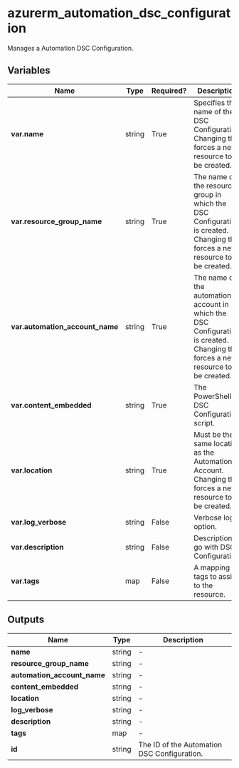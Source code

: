 # azurerm_automation_dsc_configuration

Manages a Automation DSC Configuration.

## Variables

| Name | Type | Required? |  Description |
| ---- | ---- | --------- |  ----------- |
| **var.name** | string | True | Specifies the name of the DSC Configuration. Changing this forces a new resource to be created. | 
| **var.resource_group_name** | string | True | The name of the resource group in which the DSC Configuration is created. Changing this forces a new resource to be created. | 
| **var.automation_account_name** | string | True | The name of the automation account in which the DSC Configuration is created. Changing this forces a new resource to be created. | 
| **var.content_embedded** | string | True | The PowerShell DSC Configuration script. | 
| **var.location** | string | True | Must be the same location as the Automation Account. Changing this forces a new resource to be created. | 
| **var.log_verbose** | string | False | Verbose log option. | 
| **var.description** | string | False | Description to go with DSC Configuration. | 
| **var.tags** | map | False | A mapping of tags to assign to the resource. | 



## Outputs

| Name | Type | Description |
| ---- | ---- | --------- | 
| **name** | string  | - | 
| **resource_group_name** | string  | - | 
| **automation_account_name** | string  | - | 
| **content_embedded** | string  | - | 
| **location** | string  | - | 
| **log_verbose** | string  | - | 
| **description** | string  | - | 
| **tags** | map  | - | 
| **id** | string  | The ID of the Automation DSC Configuration. | 
